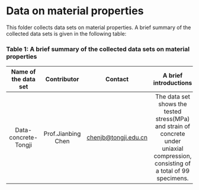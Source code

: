 # Data on material properties

This folder collects data sets on material properties. 
A brief summary of the collected data sets is given in the following table:

### Table 1: A brief summary of the collected data sets on material properties
|Name of the data set|Contributor|Contact|A brief introductions|
|:------------------:|:---------:|:-----:|:-------------------:|
|Data-concrete-Tongji|Prof.Jianbing Chen|chenjb@tongji.edu.cn|The data set shows the tested stress(MPa) and strain of concrete under uniaxial compression, consisting of a total of 99 specimens.|



